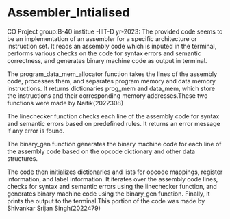 # Assembler_Intialised
CO Project  group:B-40 institue -IIIT-D yr-2023:
The provided code seems to be an implementation of an assembler for a specific architecture or instruction set. It reads an assembly code which is inputed in the terminal, performs various checks on the code for syntax errors and semantic correctness, and generates binary machine code as output in terminal.
 
 The program_data_mem_allocator function takes the lines of the assembly code, processes them, and separates program memory and data memory instructions. It returns dictionaries prog_mem and data_mem, which store the instructions and their corresponding memory addresses.These two functions were made by Naitik(2022308)

The linechecker function checks each line of the assembly code for syntax and semantic errors based on predefined rules. It returns an error message if any error is found.

The binary_gen function generates the binary machine code for each line of the assembly code based on the opcode dictionary and other data structures.

The code then initializes dictionaries and lists for opcode mappings, register information, and label information. It iterates over the assembly code lines, checks for syntax and semantic errors using the linechecker function, and generates binary machine code using the binary_gen function. Finally, it prints the output to the terminal.This portion of the code was made by Shivankar Srijan Singh(2022479)

